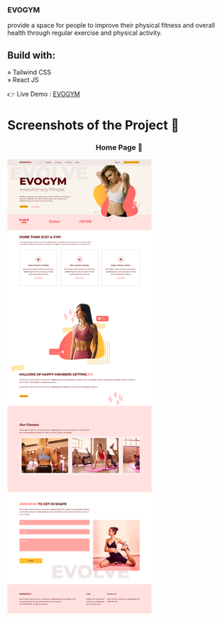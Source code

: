  <h3>EVOGYM</h3> provide a space for people to improve their physical fitness and overall health through regular exercise and physical activity.</br>

 <h2>Build with:</h2> 
» Tailwind CSS </br>
» React JS

  👉 Live Demo : [EVOGYM](https://gymate-seven.vercel.app/)
<h1>Screenshots of the Project 📸</h1>

<div align="center">
 <h3>Home Page 🏡</h3> 
</div>

![Alt Text](<https://github.com/Yassine-jarir/Gymate/blob/8d4b8aeedfe4e84a04df3e71679e48f9084caa74/src/assets/GithubImgs/EVOGYM.png>)


